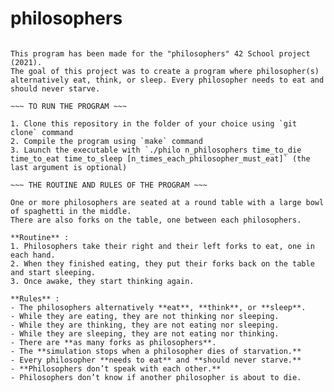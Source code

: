 # philosophers

~~~ INTRO ~~~

This program has been made for the "philosophers" 42 School project (2021).  
The goal of this project was to create a program where philosopher(s) alternatively eat, think, or sleep. Every philosopher needs to eat and should never starve.

~~~ TO RUN THE PROGRAM ~~~

1. Clone this repository in the folder of your choice using `git clone` command
2. Compile the program using `make` command
3. Launch the executable with `./philo n_philosophers time_to_die time_to_eat time_to_sleep [n_times_each_philosopher_must_eat]` (the last argument is optional)

~~~ THE ROUTINE AND RULES OF THE PROGRAM ~~~

One or more philosophers are seated at a round table with a large bowl of spaghetti in the middle.  
There are also forks on the table, one between each philosophers.

**Routine** :
1. Philosophers take their right and their left forks to eat, one in each hand.   
2. When they finished eating, they put their forks back on the table and start sleeping.   
3. Once awake, they start thinking again.

**Rules** :
- The philosophers alternatively **eat**, **think**, or **sleep**.   
- While they are eating, they are not thinking nor sleeping.   
- While they are thinking, they are not eating nor sleeping.   
- While they are sleeping, they are not eating nor thinking.   
- There are **as many forks as philosophers**.    
- The **simulation stops when a philosopher dies of starvation.**    
- Every philosopher **needs to eat** and **should never starve.**     
- **Philosophers don’t speak with each other.**     
- Philosophers don’t know if another philosopher is about to die.     
    
